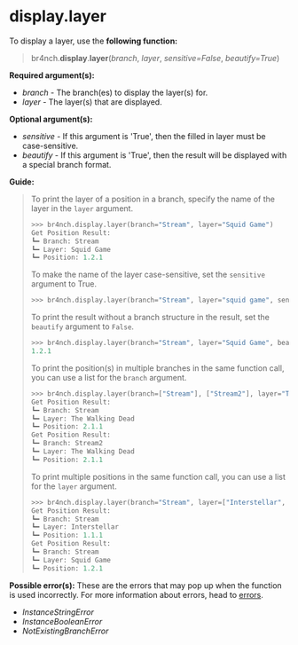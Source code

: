 # display.layer

To display a layer, use the **following function:**

> br4nch.**display**.**layer**(*branch*, *layer*, *sensitive=False*, *beautify=True*)

**Required argument(s):**

- *branch* - The branch(es) to display the layer(s) for.
- *layer* - The layer(s) that are displayed.

**Optional argument(s):**

- *sensitive* - If this argument is 'True', then the filled in layer must be case-sensitive.
- *beautify* - If this argument is 'True', then the result will be displayed with a special branch format.

**Guide:**

> To print the layer of a position in a branch, specify the name of the layer in the `layer` argument.
>
> ```python
> >>> br4nch.display.layer(branch="Stream", layer="Squid Game")
> Get Position Result:
> ┗━ Branch: Stream
> ‎‎‎┗━ Layer: Squid Game                  
> ‎‎‎‎‎‎┗━ Position: 1.2.1
> ```
>
> To make the name of the layer case-sensitive, set the `sensitive` argument to True.
>
> ```python
> >>> br4nch.display.layer(branch="Stream", layer="squid game", sensitive=True)
> ```
>
> To print the result without a branch structure in the result, set the `beautify` argument to `False`.
>
> ```python
> >>> br4nch.display.layer(branch="Stream", layer="Squid Game", beautify=False)
> 1.2.1
> ```
>
> To print the position(s) in multiple branches in the same function call, you can use a list for the `branch` argument.
>
> ```python
> >>> br4nch.display.layer(branch=["Stream"], ["Stream2"], layer="The Walking Dead")
> Get Position Result:
> ┗━ Branch: Stream
> ‎‎‎┗━ Layer: The Walking Dead              
> ‎‎‎‎‎‎┗━ Position: 2.1.1
> Get Position Result:
> ┗━ Branch: Stream2
> ‎‎‎┗━ Layer: The Walking Dead                
> ‎‎‎‎‎‎┗━ Position: 2.1.1
> ```
>
> To print multiple positions in the same function call, you can use a list for the `layer` argument.
>
> ```python
> >>> br4nch.display.layer(branch="Stream", layer=["Interstellar", "Squid Game"])
> Get Position Result:
> ┗━ Branch: Stream
> ‎‎‎┗━ Layer: Interstellar                 
> ‎‎‎‎‎‎┗━ Position: 1.1.1
> Get Position Result:
> ┗━ Branch: Stream
> ‎‎‎┗━ Layer: Squid Game                  
> ‎‎‎‎‎‎┗━ Position: 1.2.1
> ```

**Possible error(s):**
These are the errors that may pop up when the function is used incorrectly.
For more information about errors, head to [errors](../../guides/errors.md).

- *InstanceStringError*
- *InstanceBooleanError*
- *NotExistingBranchError*

